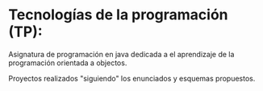 <h1> Tecnologías de la programación (TP): </h1>

Asignatura de programación en java dedicada a el aprendizaje de la programación orientada a objectos.

Proyectos realizados "siguiendo" los enunciados y esquemas propuestos.
